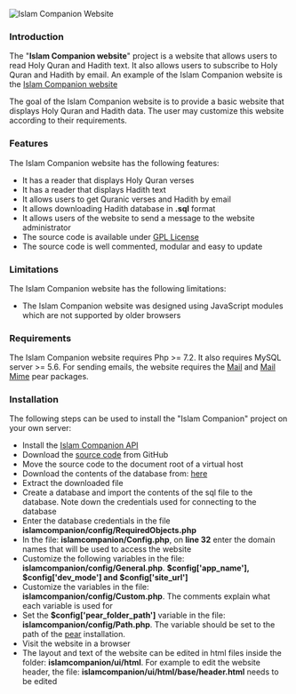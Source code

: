 <p><img class="img-fluid" src="https://www.pakjiddat.pk/pakjiddat/ui/images/islamcompanion-website.png" alt="Islam Companion Website" /></p>

<h3>Introduction</h3>
<p>The "<b>Islam Companion website</b>" project is a website that allows users to read Holy Quran and Hadith text. It also allows users to subscribe to Holy Quran and Hadith by email. An example of the Islam Companion website is the <a href='https://islamcompanion.pakjiddat.pk/'>Islam Companion website</a></p>

<p>The goal of the Islam Companion website is to provide a basic website that displays Holy Quran and Hadith data. The user may customize this website according to their requirements.</p>

<h3>Features</h3>
<p>The Islam Companion website has the following features:</p>
<div>
<ul>
  <li>It has a reader that displays Holy Quran verses</li>
  <li>It has a reader that displays Hadith text</li>
  <li>It allows users to get Quranic verses and Hadith by email</li>
  <li>It allows downloading Hadith database in <b>.sql</b> format</li>
  <li>It allows users of the website to send a message to the website administrator</li>
  <li>The source code is available under <a href='https://github.com/nadirlc/islam-companion-website/blob/master/LICENSE'>GPL License</a></li>
  <li>The source code is well commented, modular and easy to update</li>
</ul>
</div>

<h3>Limitations</h3>
<p>The Islam Companion website has the following limitations:</p>
<div>
<ul>
  <li>The Islam Companion website was designed using JavaScript modules which are not supported by older browsers</li>
</ul>
</div>

<h3>Requirements</h3>
<p>The Islam Companion website requires Php >= 7.2. It also requires MySQL server >= 5.6. For sending emails, the website requires the <a href='https://pear.php.net/package/Mail/'>Mail</a> and <a href='https://pear.php.net/package/Mail_Mime/'>Mail Mime</a> pear packages.</p>

<h3>Installation</h3>
<p>The following steps can be used to install the "Islam Companion" project on your own server:</p>
<div>
  <ul>
    <li>Install the <a href='https://github.com/nadirlc/islam-companion-web-api'>Islam Companion API</a></li>
    <li>Download the <a href='https://github.com/nadirlc/islam-companion-website/archive/master.zip'>source code</a> from GitHub</li>
    <li>Move the source code to the document root of a virtual host</li>
    <li>Download the contents of the database from: <a href='https://islamcompanion.pakjiddat.pk/islamcompanion/data/islamcompanion-website.sql.tar.bz2'>here</a></li>
    <li>Extract the downloaded file</li>
    <li>Create a database and import the contents of the sql file to the database. Note down the credentials used for connecting to the database</li>
    <li>Enter the database credentials in the file <b>islamcompanion/config/RequiredObjects.php</b></li>
    <li>In the file: <b>islamcompanion/Config.php</b>, on <b>line 32</b> enter the domain names that will be used to access the website</li>
    <li>Customize the following variables in the file: <b>islamcompanion/config/General.php</b>. <b>$config['app_name'], $config['dev_mode'] and $config['site_url']</b></li>
    <li>Customize the variables in the file: <b>islamcompanion/config/Custom.php</b>. The comments explain what each variable is used for</li>
    <li>Set the <b>$config['pear_folder_path']</b> variable in the file: <b>islamcompanion/config/Path.php</b>. The variable should be set to the path of the <a href='https://pear.php.net/'>pear</a> installation.</li>
    <li>Visit the website in a browser</li>
    <li>The layout and text of the website can be edited in html files inside the folder: <b>islamcompanion/ui/html</b>. For example to edit the website header, the file: <b>islamcompanion/ui/html/base/header.html</b> needs to be edited</li>
  </ul>
</div>
